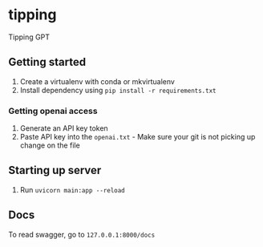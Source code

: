# tipping
Tipping GPT

## Getting started
1. Create a virtualenv with conda or mkvirtualenv
2. Install dependency using `pip install -r requirements.txt`

### Getting openai access
1. Generate an API key token
2. Paste API key into the `openai.txt` - Make sure your git is not picking up change on the file

## Starting up server
1. Run `uvicorn main:app --reload`

## Docs
To read swagger, go to `127.0.0.1:8000/docs`